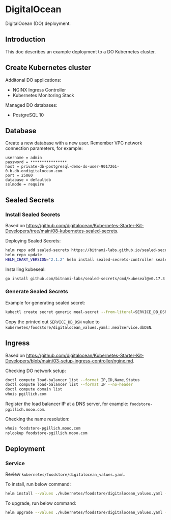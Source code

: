 # DigitalOcean

DigitalOcean (DO) deployment.

## Introduction

This doc describes an example deployment to a DO Kubernetes cluster.

## Create Kubernetes cluster

Additonal DO applications:

* NGINX Ingress Controller
* Kubernetes Monitoring Stack

Managed DO databases:

* PostgreSQL 10

## Database

Create a new database with a new user. Remember VPC network connection parameters, for example:

```text
username = admin
password = ****************
host = private-db-postgresql-demo-do-user-9017261-0.b.db.ondigitalocean.com
port = 25060
database = defaultdb
sslmode = require
```

## Sealed Secrets

### Install Sealed Secrets

Based on <https://github.com/digitalocean/Kubernetes-Starter-Kit-Developers/tree/main/08-kubernetes-sealed-secrets>.

Deploying Sealed Secrets:

```sh
helm repo add sealed-secrets https://bitnami-labs.github.io/sealed-secrets
helm repo update
HELM_CHART_VERSION="2.1.2" helm install sealed-secrets-controller sealed-secrets/sealed-secrets --version "${HELM_CHART_VERSION}" --namespace sealed-secrets --create-namespace -f kubernetes/sealed-secrets/sealed-secrets-values.yaml
```

Installing kubeseal:

```sh
go install github.com/bitnami-labs/sealed-secrets/cmd/kubeseal@v0.17.3
```

### Generate Sealed Secrets

Example for generating sealed secret:

```sh
kubectl create secret generic meal-secret --from-literal=SERVICE_DB_DSN="host=private-db-postgresql-demo-do-user-123456-8.b.db.ondigitalocean.com user=USER password=PASSWORD dbname=DATABASE port=25060 sslmode=require" -o json --dry-run=client | kubeseal --controller-namespace sealed-secrets -o yaml
```

Copy the printed out `SERVICE_DB_DSN` value to `kubernetes/foodstore/digitalocean_values.yaml:.mealService.dbDSN`.

## Ingress

Based on <https://github.com/digitalocean/Kubernetes-Starter-Kit-Developers/blob/main/03-setup-ingress-controller/nginx.md>.

Checking DO network setup:

```sh
doctl compute load-balancer list --format IP,ID,Name,Status
doctl compute load-balancer list --format IP --no-header
doctl compute domain list
whois pgillich.com
```

Register the load balancer IP at a DNS server, for example: `foodstore-pgillich.mooo.com`.

Checking the name resolution:

```sh
whois foodstore-pgillich.mooo.com
nslookup foodstore-pgillich.mooo.com
```

## Deployment

### Service

Review `kubernetes/foodstore/digitalocean_values.yaml`.

To install, run below command:

```sh
helm install --values ./kubernetes/foodstore/digitalocean_values.yaml --namespace foodstore foodstore ./kubernetes/foodstore
```

To upgrade, run below command:

```sh
helm upgrade --values ./kubernetes/foodstore/digitalocean_values.yaml --namespace foodstore foodstore ./kubernetes/foodstore
```
